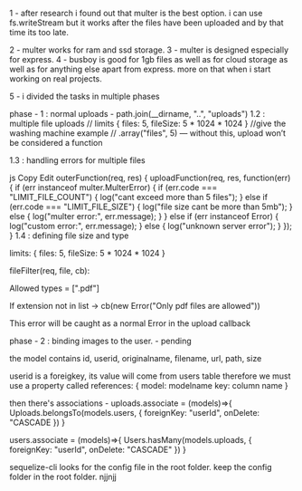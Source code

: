1 - after research i found out that multer is the best option. i can use fs.writeStream but it works after the files have been uploaded and by that time its too late.

2 - multer works for ram and ssd storage.
3 - multer is designed especially for express.
4 - busboy is good for 1gb files as well as for cloud storage as well as for anything else apart from express. more on that when i start working on real projects.

5 - i divided the tasks in multiple phases

phase - 1 : normal uploads - path.join(__dirname, "..", "uploads")
1.2 : multiple file uploads
// limits { files: 5, fileSize: 5 * 1024 * 1024 } //give the washing machine example 
// .array("files", 5) — without this, upload won’t be considered a function

1.3 : handling errors for multiple files

js
Copy
Edit
outerFunction(req, res) {
  uploadFunction(req, res, function(err) {
    if (err instanceof multer.MulterError) {
      if (err.code === "LIMIT_FILE_COUNT") {
        log("cant exceed more than 5 files");
      } else if (err.code === "LIMIT_FILE_SIZE") {
        log("file size cant be more than 5mb");
      } else {
        log("multer error:", err.message);
      }
    } else if (err instanceof Error) {
      log("custom error:", err.message);
    } else {
      log("unknown server error");
    }
  });
}
1.4 : defining file size and type

limits: { files: 5, fileSize: 5 * 1024 * 1024 }

fileFilter(req, file, cb):

Allowed types = [".pdf"]

If extension not in list → cb(new Error("Only pdf files are allowed"))

This error will be caught as a normal Error in the upload callback

phase - 2 : binding images to the user. - pending

the model contains
id, userid, originalname, filename, url, path, size

userid is a foreigkey, its value will come from users table therefore we must use a property called
references: {
    model: modelname
    key: column name
}

then there's associations - uploads.associate = (models)=>{
  Uploads.belongsTo(models.users, {
    foreignKey: "userId",
    onDelete: "CASCADE
  })
}

users.associate = (models)=>{
  Users.hasMany(models.uploads, {
    foreignKey: "userId",
    onDelete: "CASCADE"
      })
}

sequelize-cli looks for the config file in the root folder. keep the config folder in the root folder. njjnjj